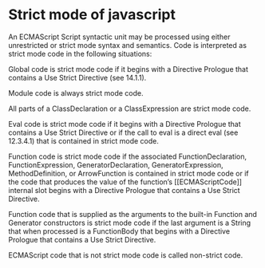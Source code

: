 # Strict mode of javascript

An ECMAScript Script syntactic unit may be processed using either unrestricted or strict mode syntax and semantics. Code is interpreted as strict mode code in the following situations:

Global code is strict mode code if it begins with a Directive Prologue that contains a Use Strict Directive \(see 14.1.1\).

Module code is always strict mode code.

All parts of a ClassDeclaration or a ClassExpression are strict mode code.

Eval code is strict mode code if it begins with a Directive Prologue that contains a Use Strict Directive or if the call to eval is a direct eval \(see 12.3.4.1\) that is contained in strict mode code.

Function code is strict mode code if the associated FunctionDeclaration, FunctionExpression, GeneratorDeclaration, GeneratorExpression, MethodDefinition, or ArrowFunction is contained in strict mode code or if the code that produces the value of the function’s \[\[ECMAScriptCode\]\] internal slot begins with a Directive Prologue that contains a Use Strict Directive.

Function code that is supplied as the arguments to the built-in Function and Generator constructors is strict mode code if the last argument is a String that when processed is a FunctionBody that begins with a Directive Prologue that contains a Use Strict Directive.

ECMAScript code that is not strict mode code is called non-strict code.

